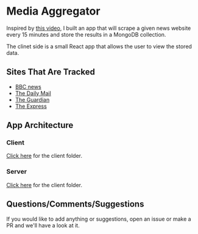 # Media Aggregator

Inspired by [this video](https://www.youtube.com/watch?v=JTOJsU3FSD8), I built an app that will scrape a given news website every 15 minutes and store the results in a MongoDB collection.

The clinet side is a small React app that allows the user to view the stored data.

## Sites That Are Tracked

- [BBC news]('https://www.bbc.co.uk/news')
- [The Daily Mail]('https://www.dailymail.co.uk/home/index.html')
- [The Guardian]('https://www.theguardian.com/uk')
- [The Express]('https://www.express.co.uk/')

## App Architecture

### Client

[Click here](https://github.com/benAkehurst/media-aggregator/tree/master/client) for the client folder.

### Server

[Click here](https://github.com/benAkehurst/media-aggregator/tree/master/server) for the client folder.

## Questions/Comments/Suggestions

If you would like to add anything or suggestions, open an issue or make a PR and we'll have a look at it.

